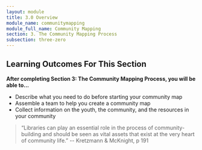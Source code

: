 ```yaml
---
layout: module
title: 3.0 Overview
module_name: communitymapping
module_full_name: Community Mapping
section: 3. The Community Mapping Process
subsection: three-zero
---
```


## Learning Outcomes For This Section

**After completing Section 3: The Community Mapping Process, you will be able to...**
<ul class="fancy">
  <li>Describe what you need to do before starting your community map</li>
   <li>Assemble a team to help you create a community map</li>
    <li>Collect information on the youth, the community, and the resources in your community</li>
</ul>

>“Libraries can play an essential role in the process of community-building and should be seen as vital assets that exist at the very heart of community life.” -- Kretzmann & McKnight, p 191
